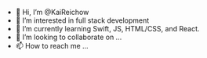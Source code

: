 - 👋 Hi, I’m @KaiReichow
- 👀 I’m interested in full stack development
- 🌱 I’m currently learning Swift, JS, HTML/CSS, and React.
- 💞️ I’m looking to collaborate on ...
- 📫 How to reach me ...

<!---
KaiReichow/KaiReichow is a ✨ special ✨ repository because its `README.md` (this file) appears on your GitHub profile.
You can click the Preview link to take a look at your changes.
--->
